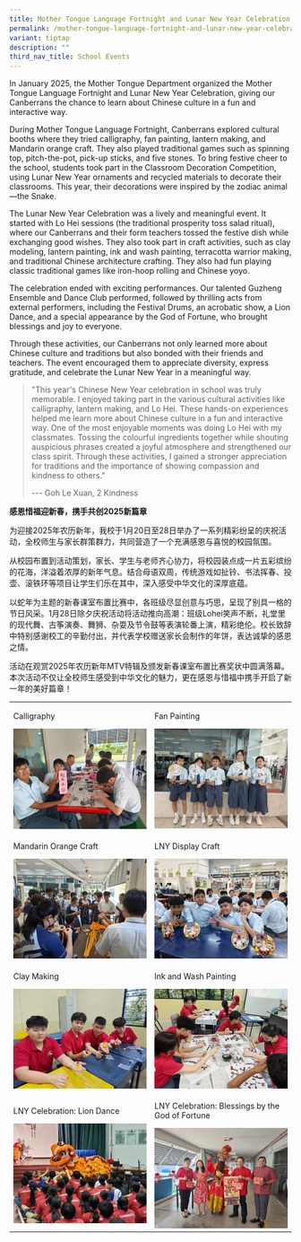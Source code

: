 ```yaml
---
title: Mother Tongue Language Fortnight and Lunar New Year Celebration
permalink: /mother-tongue-language-fortnight-and-lunar-new-year-celebration/
variant: tiptap
description: ""
third_nav_title: School Events
---
```

<p>In January 2025, the Mother Tongue Department organized the Mother Tongue
Language Fortnight and Lunar New Year Celebration, giving our Canberrans
the chance to learn about Chinese culture in a fun and interactive way.</p>
<p>During Mother Tongue Language Fortnight, Canberrans explored cultural
booths where they tried calligraphy, fan painting, lantern making, and
Mandarin orange craft. They also played traditional games such as spinning
top, pitch-the-pot, pick-up sticks, and five stones. To bring festive cheer
to the school, students took part in the Classroom Decoration Competition,
using Lunar New Year ornaments and recycled materials to decorate their
classrooms. This year, their decorations were inspired by the zodiac animal—the
Snake.</p>
<p>The Lunar New Year Celebration was a lively and meaningful event. It started
with Lo Hei sessions (the traditional prosperity toss salad ritual), where
our Canberrans and their form teachers tossed the festive dish while exchanging
good wishes. They also took part in craft activities, such as clay modeling,
lantern painting, ink and wash painting, terracotta warrior making, and
traditional Chinese architecture crafting. They also had fun playing classic
traditional games like iron-hoop rolling and Chinese yoyo.</p>
<p>The celebration ended with exciting performances. Our talented Guzheng
Ensemble and Dance Club performed, followed by thrilling acts from external
performers, including the Festival Drums, an acrobatic show, a Lion Dance,
and a special appearance by the God of Fortune, who brought blessings and
joy to everyone.</p>
<p>Through these activities, our Canberrans not only learned more about Chinese
culture and traditions but also bonded with their friends and teachers.
The event encouraged them to appreciate diversity, express gratitude, and
celebrate the Lunar New Year in a meaningful way.</p>
<p></p>
<blockquote>
<p>"This year's Chinese New Year celebration in school was truly memorable.
I enjoyed taking part in the various cultural activities like calligraphy,
lantern making, and Lo Hei. These hands-on experiences helped me learn
more about Chinese culture in a fun and interactive way. One of the most
enjoyable moments was doing Lo Hei with my classmates. Tossing the colourful
ingredients together while shouting auspicious phrases created a joyful
atmosphere and strengthened our class spirit. Through these activities,
I gained a stronger appreciation for traditions and the importance of showing
compassion and kindness to others."</p>
<p>--- Goh Le Xuan, 2 Kindness</p>
</blockquote>
<p></p>
<p><strong>感恩惜福迎新春，携手共创2025新篇章</strong>
</p>
<p>为迎接2025年农历新年，我校于1月20日至28日举办了一系列精彩纷呈的庆祝活动，全校师生与家长群策群力，共同营造了一个充满感恩与喜悦的校园氛围。</p>
<p>从校园布置到活动策划，家长、学生与老师齐心协力，将校园装点成一片五彩缤纷的花海，洋溢着浓厚的新年气息。结合母语双周，传统游戏如扯铃、书法挥春、投壶、滚铁环等项目让学生们乐在其中，深入感受中华文化的深厚底蕴。</p>
<p>以蛇年为主题的新春课室布置比赛中，各班级尽显创意与巧思，呈现了别具一格的节日风采。1月28日除夕庆祝活动将活动推向高潮：班级Lohei笑声不断，礼堂里的现代舞、古筝演奏、舞狮、杂耍及节令鼓等表演轮番上演，精彩绝伦。校长致辞中特别感谢校工的辛勤付出，并代表学校赠送家长会制作的年饼，表达诚挚的感恩之情。</p>
<p>活动在观赏2025年农历新年MTV特辑及颁发新春课室布置比赛奖状中圆满落幕。本次活动不仅让全校师生感受到中华文化的魅力，更在感恩与惜福中携手开启了新一年的美好篇章！</p>
<table style="minWidth: 50px">
<colgroup>
<col>
<col>
</colgroup>
<tbody>
<tr>
<td rowspan="1" colspan="1">
<p>Calligraphy</p>
<div class="isomer-image-wrapper">
<img style="width: 100%" height="auto" width="100%" alt="" src="/images/CNY2025_1.jpg">
</div>
</td>
<td rowspan="1" colspan="1">
<p>Fan Painting</p>
<div class="isomer-image-wrapper">
<img style="width: 100%" height="auto" width="100%" alt="" src="/images/CNY2025_2.jpg">
</div>
</td>
</tr>
<tr>
<td rowspan="1" colspan="1">
<p>Mandarin Orange Craft</p>
<div class="isomer-image-wrapper">
<img style="width: 100%" height="auto" width="100%" alt="" src="/images/CNY2025_3.jpg">
</div>
</td>
<td rowspan="1" colspan="1">
<p>LNY Display Craft</p>
<div class="isomer-image-wrapper">
<img style="width: 100%" height="auto" width="100%" alt="" src="/images/CNY2025_4.jpg">
</div>
</td>
</tr>
<tr>
<td rowspan="1" colspan="1">
<p>Clay Making</p>
<div class="isomer-image-wrapper">
<img style="width: 100%" height="auto" width="100%" alt="" src="/images/CNY2025_5.jpg">
</div>
</td>
<td rowspan="1" colspan="1">
<p>Ink and Wash Painting</p>
<div class="isomer-image-wrapper">
<img style="width: 100%" height="auto" width="100%" alt="" src="/images/CNY2025_6.jpg">
</div>
</td>
</tr>
<tr>
<td rowspan="1" colspan="1">
<p>LNY Celebration: Lion Dance</p>
<div class="isomer-image-wrapper">
<img style="width: 100%" height="auto" width="100%" alt="" src="/images/CNY2025_7.jpg">
</div>
</td>
<td rowspan="1" colspan="1">
<p>LNY Celebration: Blessings by the God of Fortune</p>
<div class="isomer-image-wrapper">
<img style="width: 100%" height="auto" width="100%" alt="" src="/images/CNY2025_8.jpg">
</div>
</td>
</tr>
</tbody>
</table>
<p></p>